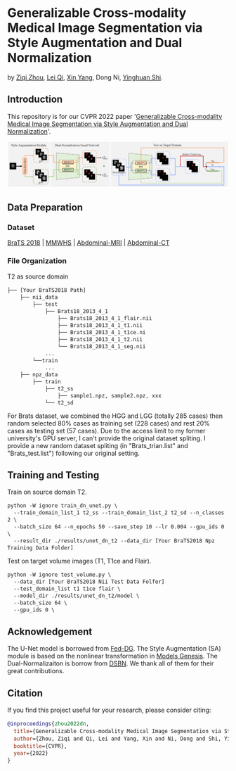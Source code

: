 # Generalizable Cross-modality Medical Image Segmentation via Style Augmentation and Dual Normalization
by [Ziqi Zhou](https://zzzqzhou.github.io/), [Lei Qi](http://palm.seu.edu.cn/qilei/), [Xin Yang](https://xy0806.github.io/), Dong Ni, [Yinghuan Shi](https://cs.nju.edu.cn/shiyh/index.htm). 

## Introduction

This repository is for our CVPR 2022 paper '[Generalizable Cross-modality Medical Image Segmentation via Style Augmentation and Dual Normalization](https://arxiv.org/abs/2112.11177)'. 


![](./picture/cvpr22_dn.PNG)

## Data Preparation

### Dataset
[BraTS 2018](https://www.med.upenn.edu/sbia/brats2018/data.html) | [MMWHS](http://www.sdspeople.fudan.edu.cn/zhuangxiahai/0/mmwhs/) | [Abdominal-MRI](https://chaos.grand-challenge.org/) | [Abdominal-CT](https://www.synapse.org/#!Synapse:syn3193805/wiki/217789)

### File Organization

T2 as source domain
``` 
├── [Your BraTS2018 Path]
    ├── nii_data
        ├── test
            ├── Brats18_2013_4_1
                ├── Brats18_2013_4_1_flair.nii
                ├── Brats18_2013_4_1_t1.nii
                ├── Brats18_2013_4_1_t1ce.ni
                ├── Brats18_2013_4_1_t2.nii
                └── Brats18_2013_4_1_seg.nii
            ...
        └──train
            ...
    ├── npz_data
        ├── train
            ├── t2_ss
                ├── sample1.npz, sample2.npz, xxx
            └── t2_sd
```

For Brats dataset, we combined the HGG and LGG (totally 285 cases) then random selected 80% cases as training set (228 cases) and rest 20% cases as testing set (57 cases). Due to the access limit to my former university's GPU server, I can't provide the original dataset spliting. I provide a new random dataset spliting (in "Brats_trian.list" and "Brats_test.list") following our original setting.

## Training and Testing

Train on source domain T2.
```
python -W ignore train_dn_unet.py \
  --train_domain_list_1 t2_ss --train_domain_list_2 t2_sd --n_classes 2 \
  --batch_size 64 --n_epochs 50 --save_step 10 --lr 0.004 --gpu_ids 0 \
  --result_dir ./results/unet_dn_t2 --data_dir [Your BraTS2018 Npz Training Data Folder]
```

Test on target volume images (T1, T1ce and Flair).

```
python -W ignore test_volume.py \
  --data_dir [Your BraTS2018 Nii Test Data Folfer]
  --test_domain_list t1 t1ce flair \
  --model_dir ./results/unet_dn_t2/model \
  --batch_size 64 \
  --gpu_ids 0 \
```

## Acknowledgement
The U-Net model is borrowed from [Fed-DG](https://github.com/liuquande/FedDG-ELCFS). The Style Augmentation (SA) module is based on the nonlinear transformation in [Models Genesis](https://github.com/MrGiovanni/ModelsGenesis). The Dual-Normalizaiton is borrow from [DSBN](https://github.com/wgchang/DSBN). We thank all of them for their great contributions.

## Citation

If you find this project useful for your research, please consider citing:

```bibtex
@inproceedings{zhou2022dn,
  title={Generalizable Cross-modality Medical Image Segmentation via Style Augmentation and Dual Normalization},
  author={Zhou, Ziqi and Qi, Lei and Yang, Xin and Ni, Dong and Shi, Yinghuan},
  booktitle={CVPR},
  year={2022}
}
```